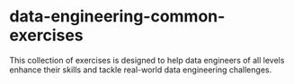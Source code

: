 # data-engineering-common-exercises
This collection of exercises is designed to help data engineers of all levels enhance their skills and tackle real-world data engineering challenges. 
